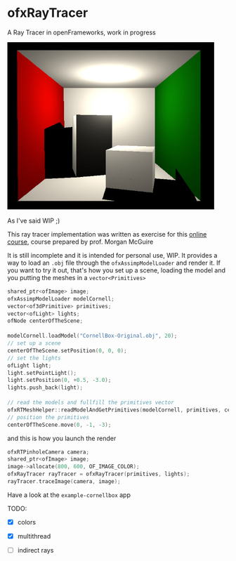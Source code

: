 # ofxRayTracer
A Ray Tracer in openFrameworks, work in progress

![current](img/current.jpg)

As I've said WIP ;)

This ray tracer implementation was written as exercise for this [online course](http://graphicscodex.com/projects/rays/index.html), course prepared by prof. Morgan McGuire


It is still incomplete and it is intended for personal use, WIP. It provides a way to load an `.obj` file through the `ofxAssimpModelLoader` and render it. If you want to try it out, that's how you set up a scene, loading the model and you putting the meshes in a `vector<Primitives>`

```cpp
shared_ptr<ofImage> image;
ofxAssimpModelLoader modelCornell;
vector<of3dPrimitive> primitives;
vector<ofLight>	lights;
ofNode centerOfTheScene;

modelCornell.loadModel("CornellBox-Original.obj", 20);
// set up a scene
centerOfTheScene.setPosition(0, 0, 0);
// set the lights
ofLight light;
light.setPointLight();
light.setPosition(0, +0.5, -3.0);
lights.push_back(light);

// read the models and fullfill the primitives vector
ofxRTMeshHelper::readModelAndGetPrimitives(modelCornell, primitives, centerOfTheScene);
// position the primitives
centerOfTheScene.move(0, -1, -3);
```

and this is how you launch the render

```cpp
ofxRTPinholeCamera camera;
shared_ptr<ofImage> image;
image->allocate(800, 600, OF_IMAGE_COLOR);
ofxRayTracer rayTracer = ofxRayTracer(primitives, lights);
rayTracer.traceImage(camera, image);
```

Have a look at the `example-cornellbox` app

TODO:

- [x] colors
- [x] multithread
- [ ] indirect rays

